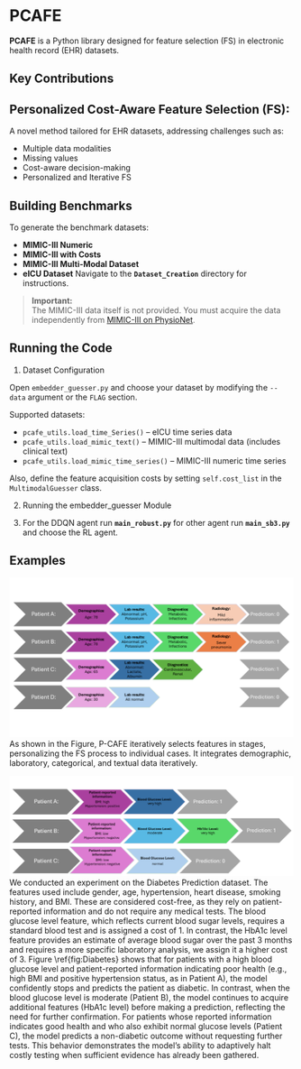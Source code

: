 # **PCAFE**

**PCAFE** is a Python library designed for feature selection (FS) in electronic health record (EHR) datasets.

## **Key Contributions**

## **Personalized Cost-Aware Feature Selection (FS):**  
  A novel method tailored for EHR datasets, addressing challenges such as:  
  - Multiple data modalities  
  - Missing values  
  - Cost-aware decision-making
  - Personalized and Iterative FS 

## **Building Benchmarks**

To generate the benchmark datasets:  
- **MIMIC-III Numeric**  
- **MIMIC-III with Costs**  
- **MIMIC-III Multi-Modal Dataset**  
- **eICU Dataset**
Navigate to the **`Dataset_Creation`** directory for instructions.



> **Important:**  
> The MIMIC-III data itself is not provided. You must acquire the data independently from [MIMIC-III on PhysioNet](https://mimic.physionet.org/).

## **Running the Code**

1. Dataset Configuration

Open `embedder_guesser.py` and choose your dataset by modifying the `--data` argument or the `FLAG` section.

Supported datasets:
- `pcafe_utils.load_time_Series()` – eICU time series data
- `pcafe_utils.load_mimic_text()` – MIMIC-III multimodal data (includes clinical text)
- `pcafe_utils.load_mimic_time_series()` – MIMIC-III numeric time series

Also, define the feature acquisition costs by setting `self.cost_list` in the `MultimodalGuesser` class.


2. Running the embedder_guesser Module

3. For the DDQN agent run **`main_robust.py`**
  for other agent run **`main_sb3.py`** and choose the RL agent.


## **Examples**
![Qualitative Example](p-cafe-image-figure1.png)
 As shown in the Figure,  P-CAFE iteratively selects features in stages, personalizing the FS process to individual cases. It integrates demographic, laboratory, categorical, and textual data iteratively.



![Clinical Interpretability](image2.png)
We conducted an experiment on the Diabetes Prediction dataset. The features used include gender, age, hypertension, heart disease, smoking history, and BMI. These are considered cost-free, as they rely on patient-reported information and do not require any medical tests. The blood glucose level feature, which reflects current blood sugar levels, requires a standard blood test and is assigned a cost of 1. In contrast, the HbA1c level feature provides an estimate of average blood sugar over the past 3 months and requires a more specific laboratory analysis, we assign it a higher cost of 3.
Figure \ref{fig:Diabetes} shows that for patients with a high blood glucose level and patient-reported information indicating poor health (e.g., high BMI and positive hypertension status, as in Patient A), the model confidently stops and predicts the patient as diabetic. In contrast, when the blood glucose level is moderate (Patient B), the model continues to acquire additional features (HbA1c level) before making a prediction, reflecting the need for further confirmation. For patients whose reported information indicates good health and who also exhibit normal glucose levels (Patient C), the model predicts a non-diabetic outcome without requesting further tests. This behavior demonstrates the model’s ability to adaptively halt costly testing when sufficient evidence has already been gathered.